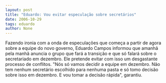 ```yaml
---
layout: post
title: "Eduardo: Vou evitar especulação sobre secretários"
date: 2006-10-29
tags: eduardo
author: None
---
```

Fazendo ironia com a onda de especulações que começa a partir de agora sobre a equipe do novo governo, Eduardo Campos informou que amanhã pela manhã anuncia o grupo que fará a transição e que só falará sobre o secretariado em dezembro.
Ele pretende evitar com isso um desgastante processo de conflitos. \"Nós só vamos decidir a equipe em dezembro. Não tem nenhum secretário escolhido para nenhuma pasta e só tomo decisão sobre isso em dezembro. E vou tomar a decisão rápida\", garantiu. 